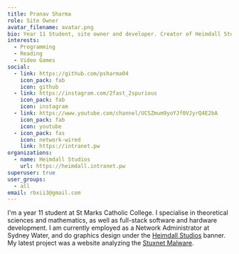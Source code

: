 ```yaml
---
title: Pranav Sharma
role: Site Owner
avatar_filename: avatar.png
bio: Year 11 Student, site owner and developer. Creator of Heimdall Studios.
interests:
  - Programming
  - Reading
  - Video Games
social:
  - link: https://github.com/psharma04
    icon_pack: fab
    icon: github
  - link: https://instagram.com/2fast_2spurious
    icon_pack: fab
    icon: instagram
  - link: https://www.youtube.com/channel/UCSZmum9yoYJf0VJyrQ4E2bA
    icon_pack: fab
    icon: youtube
  - icon_pack: fas
    icon: network-wired
    link: https://intranet.pw
organizations:
  - name: Heimdall Studios
    url: https://heimdall.intranet.pw
superuser: true
user_groups:
  - all
email: rbxii3@gmail.com
---
```

I'm a year 11 student at St Marks Catholic College. I specialise in theoretical sciences and mathematics, as well as full-stack software and hardware development. I am currently employed as a Network Administrator at Sydney Water, and do graphics design under the [Heimdall Studios](https://heimdall.intranet.pw) banner. My latest project was a website analyzing the [Stuxnet Malware](https://stuxnet.intranet.pw).